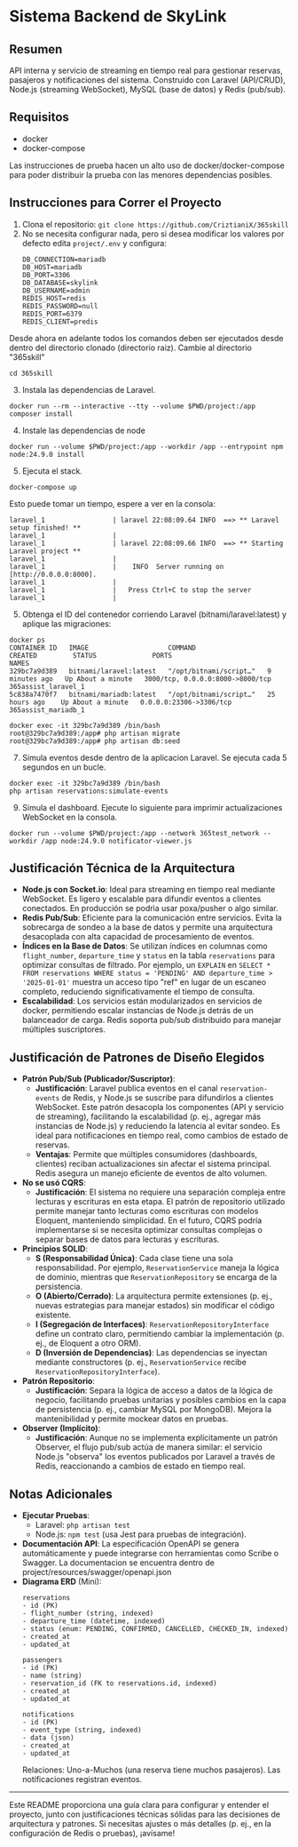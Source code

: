# Sistema Backend de SkyLink

## Resumen
API interna y servicio de streaming en tiempo real para gestionar reservas, pasajeros y notificaciones del sistema. Construido con Laravel (API/CRUD), Node.js (streaming WebSocket), MySQL (base de datos) y Redis (pub/sub).

## Requisitos
- docker
- docker-compose

Las instrucciones de prueba hacen un alto uso de docker/docker-compose para poder
distribuir la prueba con las menores dependencias posibles.

## Instrucciones para Correr el Proyecto
1. Clona el repositorio: `git clone https://github.com/CriztianiX/365skill`
2. No se necesita configurar nada, pero si desea modificar los valores por defecto edita `project/.env` y configura:
   ```env
   DB_CONNECTION=mariadb
   DB_HOST=mariadb
   DB_PORT=3306
   DB_DATABASE=skylink
   DB_USERNAME=admin
   REDIS_HOST=redis
   REDIS_PASSWORD=null
   REDIS_PORT=6379
   REDIS_CLIENT=predis
   ```
Desde ahora en adelante todos los comandos deben ser ejecutados desde dentro del directorio clonado (directorio raiz).
Cambie al directorio "365skill"
```
cd 365skill
```

3. Instala las dependencias de Laravel.
```
docker run --rm --interactive --tty --volume $PWD/project:/app composer install
```

4. Instale las dependencias de node
```
docker run --volume $PWD/project:/app --workdir /app --entrypoint npm  node:24.9.0 install
```

5. Ejecuta el stack.
```
docker-compose up
```
Esto puede tomar un tiempo, espere a ver en la consola:
```
laravel_1                 | laravel 22:08:09.64 INFO  ==> ** Laravel setup finished! **
laravel_1                 |
laravel_1                 | laravel 22:08:09.66 INFO  ==> ** Starting Laravel project **
laravel_1                 |
laravel_1                 |    INFO  Server running on [http://0.0.0.0:8000].
laravel_1                 |
laravel_1                 |   Press Ctrl+C to stop the server
laravel_1                 |
```

5. Obtenga el ID del contenedor corriendo Laravel (bitnami/laravel:latest) y aplique las migraciones:
```
docker ps
CONTAINER ID   IMAGE                    COMMAND                  CREATED         STATUS              PORTS                              NAMES
329bc7a9d389   bitnami/laravel:latest   "/opt/bitnami/script…"   9 minutes ago   Up About a minute   3000/tcp, 0.0.0.0:8000->8000/tcp   365assist_laravel_1
5c838a7470f7   bitnami/mariadb:latest   "/opt/bitnami/script…"   25 hours ago    Up About a minute   0.0.0.0:23306->3306/tcp            365assist_mariadb_1

docker exec -it 329bc7a9d389 /bin/bash
root@329bc7a9d389:/app# php artisan migrate
root@329bc7a9d389:/app# php artisan db:seed

```

7. Simula eventos desde dentro de la aplicacion Laravel. Se ejecuta cada 5 segundos en un bucle.
```
docker exec -it 329bc7a9d389 /bin/bash
php artisan reservations:simulate-events
```

9. Simula el dashboard. Ejecute lo siguiente para imprimir actualizaciones WebSocket en la consola.
```
docker run --volume $PWD/project:/app --network 365test_network --workdir /app node:24.9.0 notificator-viewer.js
```

## Justificación Técnica de la Arquitectura
- **Node.js con Socket.io**: Ideal para streaming en tiempo real mediante WebSocket. Es ligero y escalable para difundir eventos a clientes conectados. En producción se podrìa usar poxa/pusher o algo similar.
- **Redis Pub/Sub**: Eficiente para la comunicación entre servicios. Evita la sobrecarga de sondeo a la base de datos y permite una arquitectura desacoplada con alta capacidad de procesamiento de eventos.
- **Índices en la Base de Datos**: Se utilizan índices en columnas como `flight_number`, `departure_time` y `status` en la tabla `reservations` para optimizar consultas de filtrado. Por ejemplo, un `EXPLAIN` en `SELECT * FROM reservations WHERE status = 'PENDING' AND departure_time > '2025-01-01'` muestra un acceso tipo "ref" en lugar de un escaneo completo, reduciendo significativamente el tiempo de consulta.
- **Escalabilidad**: Los servicios están modularizados en servicios de docker, permitiendo escalar instancias de Node.js detrás de un balanceador de carga. Redis soporta pub/sub distribuido para manejar múltiples suscriptores.

## Justificación de Patrones de Diseño Elegidos
- **Patrón Pub/Sub (Publicador/Suscriptor)**:
  - **Justificación**: Laravel publica eventos en el canal `reservation-events` de Redis, y Node.js se suscribe para difundirlos a clientes WebSocket. Este patrón desacopla los componentes (API y servicio de streaming), facilitando la escalabilidad (p. ej., agregar más instancias de Node.js) y reduciendo la latencia al evitar sondeo. Es ideal para notificaciones en tiempo real, como cambios de estado de reservas.
  - **Ventajas**: Permite que múltiples consumidores (dashboards, clientes) reciban actualizaciones sin afectar el sistema principal. Redis asegura un manejo eficiente de eventos de alto volumen.
- **No se usó CQRS**:
  - **Justificación**: El sistema no requiere una separación compleja entre lecturas y escrituras en esta etapa. El patrón de repositorio utilizado permite manejar tanto lecturas como escrituras con modelos Eloquent, manteniendo simplicidad. En el futuro, CQRS podría implementarse si se necesita optimizar consultas complejas o separar bases de datos para lecturas y escrituras.
- **Principios SOLID**:
  - **S (Responsabilidad Única)**: Cada clase tiene una sola responsabilidad. Por ejemplo, `ReservationService` maneja la lógica de dominio, mientras que `ReservationRepository` se encarga de la persistencia.
  - **O (Abierto/Cerrado)**: La arquitectura permite extensiones (p. ej., nuevas estrategias para manejar estados) sin modificar el código existente.
  - **I (Segregación de Interfaces)**: `ReservationRepositoryInterface` define un contrato claro, permitiendo cambiar la implementación (p. ej., de Eloquent a otro ORM).
  - **D (Inversión de Dependencias)**: Las dependencias se inyectan mediante constructores (p. ej., `ReservationService` recibe `ReservationRepositoryInterface`).
- **Patrón Repositorio**:
  - **Justificación**: Separa la lógica de acceso a datos de la lógica de negocio, facilitando pruebas unitarias y posibles cambios en la capa de persistencia (p. ej., cambiar MySQL por MongoDB). Mejora la mantenibilidad y permite mockear datos en pruebas.
- **Observer (Implícito)**:
  - **Justificación**: Aunque no se implementa explícitamente un patrón Observer, el flujo pub/sub actúa de manera similar: el servicio Node.js "observa" los eventos publicados por Laravel a través de Redis, reaccionando a cambios de estado en tiempo real.

## Notas Adicionales
- **Ejecutar Pruebas**:
  - Laravel: `php artisan test`
  - Node.js: `npm test` (usa Jest para pruebas de integración).
- **Documentación API**: La especificación OpenAPI se genera automáticamente y puede integrarse con herramientas como Scribe o Swagger.
La documentacion se encuentra dentro de project/resources/swagger/openapi.json
- **Diagrama ERD** (Mini):
  ```
  reservations
  - id (PK)
  - flight_number (string, indexed)
  - departure_time (datetime, indexed)
  - status (enum: PENDING, CONFIRMED, CANCELLED, CHECKED_IN, indexed)
  - created_at
  - updated_at

  passengers
  - id (PK)
  - name (string)
  - reservation_id (FK to reservations.id, indexed)
  - created_at
  - updated_at

  notifications
  - id (PK)
  - event_type (string, indexed)
  - data (json)
  - created_at
  - updated_at
  ```
  Relaciones: Uno-a-Muchos (una reserva tiene muchos pasajeros). Las notificaciones registran eventos.

---

Este README proporciona una guía clara para configurar y entender el proyecto, junto con justificaciones técnicas sólidas para las decisiones de arquitectura y patrones. Si necesitas ajustes o más detalles (p. ej., en la configuración de Redis o pruebas), ¡avísame!

